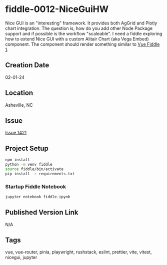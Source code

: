 fiddle-0012-NiceGuiHW
======

Nice GUI is an "interesting" framework. It provides both AgGrid and Plotly chart integration. The question is, how do you add other Node Package support and if possible is the workflow "scaleable". I need a fiddle exploring how to extend Nice GUI with a custom Alitair Chart (aka Vega Embed) component. The component should render something similar to [Vue Fiddle 1](https://bradyhouse.github.io/vue/fiddle-0001-VegaMarkerCustomEventJs/).


## Creation Date

02-01-24


## Location

Asheville, NC


## Issue

[Issue 1421](https://github.com/bradyhouse/house/issues/1421)


## Project Setup

```sh
npm install
python -m venv fiddle
source fiddle/bin/activate
pip install -r requirements.txt
```

### Startup Fiddle Notebook

```sh
jupyter notebook fiddle.ipynb
```


## Published Version Link

N/A

## Tags

vue, vue-router, pinia, playwright, rushstack, eslint, prettier, vite, vitest, nicegui, jupyter
